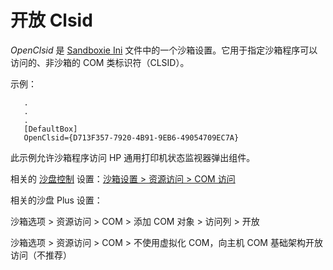 # 开放 Clsid

_OpenClsid_ 是 [Sandboxie Ini](SandboxieIni.md) 文件中的一个沙箱设置。它用于指定沙箱程序可以访问的、非沙箱的 COM 类标识符（CLSID）。

示例：
```
   .
   .
   .
   [DefaultBox]
   OpenClsid={D713F357-7920-4B91-9EB6-49054709EC7A}
```

此示例允许沙箱程序访问 HP 通用打印机状态监视器弹出组件。

相关的 [沙盘控制](SandboxieControl.md) 设置：[沙箱设置 > 资源访问 > COM 访问](ResourceAccessSettings.md#com-access)

相关的沙盘 Plus 设置：

沙箱选项 > 资源访问 > COM > 添加 COM 对象 > 访问列 > 开放

沙箱选项 > 资源访问 > COM > 不使用虚拟化 COM，向主机 COM 基础架构开放访问（不推荐）
